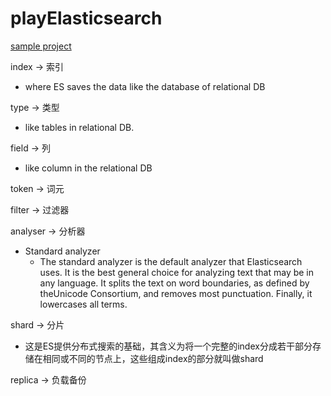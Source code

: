 # playElasticsearch

[sample project](https://github.com/Prussia/spring-data-elasticsearch-sample-application)

index -> 索引
- where ES saves the data like the database of relational DB

type -> 类型
- like tables in relational DB. 

field -> 列
- like column in the relational DB

token -> 词元

filter -> 过滤器

analyser -> 分析器
- Standard analyzer
    
    - The standard analyzer is the default analyzer that Elasticsearch uses. It is the best general choice for analyzing text that may be in any language. It splits the text on word boundaries, as defined by theUnicode Consortium, and removes most punctuation. Finally, it lowercases all terms. 

shard -> 分片
- 这是ES提供分布式搜索的基础，其含义为将一个完整的index分成若干部分存储在相同或不同的节点上，这些组成index的部分就叫做shard

replica -> 负载备份

